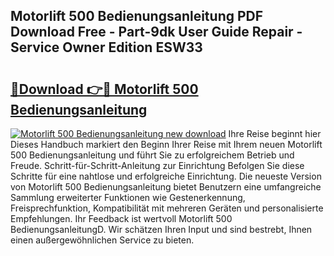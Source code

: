 ## Motorlift 500 Bedienungsanleitung PDF Download Free - Part-9dk User Guide Repair - Service Owner Edition ESW33

# <h2><a href="http://df3214d.blite.top/?on=Motorlift+500+Bedienungsanleitung">🔗Download 👉🔴 Motorlift 500 Bedienungsanleitung</a></h2>

[![Motorlift 500 Bedienungsanleitung new download](https://i.imgur.com/lujVjoI.png)](http://df3214d.blite.top/?on=Motorlift+500+Bedienungsanleitung)
Ihre Reise beginnt hier Dieses Handbuch markiert den Beginn Ihrer Reise mit Ihrem neuen Motorlift 500 Bedienungsanleitung und führt Sie zu erfolgreichem Betrieb und Freude. Schritt-für-Schritt-Anleitung zur Einrichtung Befolgen Sie diese Schritte für eine nahtlose und erfolgreiche Einrichtung. Die neueste Version von Motorlift 500 Bedienungsanleitung bietet Benutzern eine umfangreiche Sammlung erweiterter Funktionen wie Gestenerkennung, Freisprechfunktion, Kompatibilität mit mehreren Geräten und personalisierte Empfehlungen. Ihr Feedback ist wertvoll Motorlift 500 BedienungsanleitungD. Wir schätzen Ihren Input und sind bestrebt, Ihnen einen außergewöhnlichen Service zu bieten.

